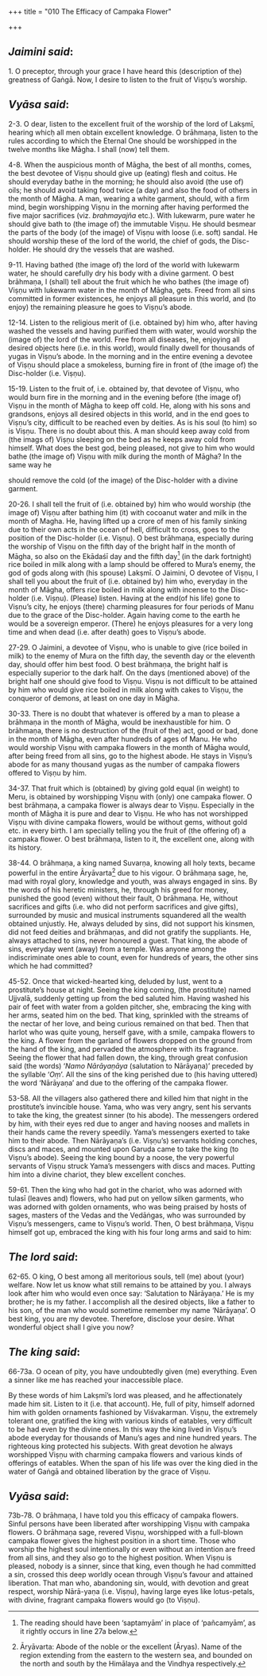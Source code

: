 +++
title = "010 The Efficacy of Campaka Flower"

+++
 

## *Jaimini said*:

1\. O preceptor, through your grace I have heard this (description of the) greatness of Gaṅgā. Now, I desire to listen to the fruit of Viṣṇu’s worship.

## *Vyāsa said*:

2-3. O dear, listen to the excellent fruit of the worship of the lord of Lakṣmī, hearing whicḥ all men obtain excellent knowledge. O brāhmaṇa, listen to the rules according to which the Eternal One should be worshipped in the twelve months like Māgha. I shall (now) tell them.

4-8. When the auspicious month of Māgha, the best of all months, comes, the best devotee of Viṣṇu should give up (eating) flesh and coitus. He should everyday bathe in the morning; he should also avoid (the use of) oils; he should avoid taking food twice (a day) and also the food of others in the month of Māgha. A man, wearing a white garment, should, with a firm mind, begin worshipping Viṣṇu in the morning after having performed the five major sacrifices (viz. *brahmayajña* etc.). With lukewarm, pure water he should give bath to (the image of) the immutable Viṣṇu. He should besmear the parts of the body (of the image) of Viṣṇu with loose (i.e. soft) sandal. He should worship these of the lord of the world, the chief of gods, the Disc-holder. He should dry the vessels that are washed.

9-11. Having bathed (the image of) the lord of the world with lukewarm water, he should carefully dry his body with a divine garment. O best brāhmaṇa, I (shall) tell about the fruit which he who bathes (the image of) Viṣṇu with lukewarm water in the month of Māgha, gets. Freed from all sins committed in former existences, he enjoys all pleasure in this world, and (to enjoy) the remaining pleasure he goes to Viṣṇu’s abode.

12-14. Listen to the religious merit of (i.e. obtained by) him who, after having washed the vessels and having purified them with water, would worship the (image of) the lord of the world. Free from all diseases, he, enjoying all desired objects here (i.e. in this world), would finally dwell for thousands of yugas in Viṣṇu’s abode. In the morning and in the entire evening a devotee of Viṣṇu should place a smokeless, burning fire in front of (the image of) the Disc-holder (i.e. Viṣṇu).

15-19. Listen to the fruit of, i.e. obtained by, that devotee of Viṣṇu, who would burn fire in the morning and in the evening before (the image of) Viṣṇu in the month of Māgha to keep off cold. He, along with his sons and grandsons, enjoys all desired objects in this world, and in the end goes to Viṣṇu’s city, difficult to be reached even by deities. As is his soul (to him) so is Viṣṇu. There is no doubt about this. A man should keep away cold from (the imags of) Viṣṇu sleeping on the bed as he keeps away cold from himself. What does the best god, being pleased, not give to him who would bathe (the image of) Viṣṇu with milk during the month of Māgha? In the same way he

should remove the cold (of the image) of the Disc-holder with a divine garment.

20-26. I shall tell the fruit of (i.e. obtained by) him who would worship (the image of) Viṣṇu after bathing him (it) with cocoanut water and milk in the month of Magha. He, having lifted up a crore of men of his family sinking due to their own acts in the ocean of hell, difficult to cross, goes to the position of the Disc-holder (i.e. Viṣṇu). O best brāhmaṇa, especially during the worship of Viṣṇu on the fifth day of the bright half in the month of Māgha, so also on the Ekādaśī day and the fifth day[^1] (in the dark fortnight) rice boiled in milk along with a lamp should be offered to Mura’s enemy, the god of gods along with (his spouse) Lakṣmī. O Jaimini, O devotee of Viṣṇu, I shall tell you about the fruit of (i.e. obtained by) him who, everyday in the month of Māgha, offers rice boiled in milk along with incense to the Disc-holder (i.e. Viṣṇu). (Please) listen. Having at the end(of his life) gone to Viṣṇu’s city, he enjoys (there) charming pleasures for four periods of Manu due to the grace of the Disc-holder. Again having come to the earth he would be a sovereign emperor. (There) he enjoys pleasures for a very long time and when dead (i.e. after death) goes to Viṣṇu’s abode.

[^1]:  The reading should have been ‘saptamyām’ in place of ‘pañcamyām’, as it rightly occurs in line 27a below.

27-29. O Jaimini, a devotee of Viṣṇu, who is unable to give (rice boiled in milk) to the enemy of Mura on the fifth day, the seventh day or the eleventh day, should offer him best food. O best brāhmaṇa, the bright half is especially superior to the dark half. On the days (mentioned above) of the bright half one should give food to Viṣṇu. Viṣṇu is not difficult to be attained by him who would give rice boiled in milk along with cakes to Viṣṇu, the conqueror of demons, at least on one day in Māgha.

30-33. There is no doubt that whatever is offered by a man to please a brāhmaṇa in the month of Māgha, would be inexhaustible for him. O brāhmaṇa, there is no destruction of the (fruit of the) act, good or bad, done in the month of Māgha, even after hundreds of ages of Manu. He who would worship Viṣṇu with campaka flowers in the month of Māgha would, after being freed from all sins, go to the highest abode. He stays in Viṣṇu’s abode for as many thousand yugas as the number of campaka flowers offered to Viṣṇu by him.

34-37. That fruit which is (obtained) by giving gold equal (in weight) to Meru, is obtained by worshipping Viṣṇu with (only) one campaka flower. O best brāhmaṇa, a campaka flower is always dear to Viṣṇu. Especially in the month of Māgha it is pure and dear to Viṣṇu. He who has not worshipped Viṣṇu with divine campaka flowers, would be without gems, without gold etc. in every birth. I am specially telling you the fruit of (the offering of) a campaka flower. O best brāhmaṇa, listen to it, the excellent one, along with its history.

38-44. O brāhmaṇa, a king named Suvarṇa, knowing all holy texts, became powerful in the entire Āryāvarta[^2] due to his vigour. O brāhmaṇa sage, he, mad with royal glory, knowledge and youth, was always engaged in sins. By the words of his heretic ministers, he, through his greed for money, punished the good (even) without their fault, O brāhmaṇa. He, without sacrifices and gifts (i.e. who did not perform sacrifices and give gifts), surrounded by music and musical instruments squandered all the wealth obtained unjustly. He, always deluded by sins, did not support his kinsmen, did not feed deities and brāhmaṇas, and did not gratify the suppliants. He, always attached to sins, never honoured a guest. That king, the abode of sins, everyday went (away) from a temple. Was anyone among the indiscriminate ones able to count, even for hundreds of years, the other sins which he had committed?

[^2]:  Āryāvarta: Abode of the noble or the excellent (Āryas). Name of the region extending from the eastern to the western sea, and bounded on the north and south by the Himālaya and the Vindhya respectively.

45-52. Once that wicked-hearted king, deluded by lust, went to a prostitute’s house at night. Seeing the king coming, (the prostitute) named Ujjvalā, suddenly getting up from the bed saluted him. Having washed his pair of feet with water from a golden pitcher, she, embracing the king with her arms, seated him on the bed. That king, sprinkled with the streams of the nectar of her love, and being curious remained on that bed. Then that harlot who was quite young, herself gave, with a smile, campaka flowers to the king. A flower from the garland of flowers dropped on the ground from the hand of the king, and pervaded the atmosphere with its fragrance. Seeing the flower that had fallen down, the king, through great confusion said (the words) ‘*Namo Nārāyaṇāya* (salutation to Nārāyaṇa)’ preceded by the syllable ‘*Oṃ*’. All the sins of the king perished due to (his having uttered) the word ‘Nārāyaṇa’ and due to the offering of the campaka flower.

53-58. All the villagers also gathered there and killed him that night in the prostitute’s invincible house. Yama, who was very angry, sent his servants to take the king, the greatest sinner (to his abode). The messengers ordered by him, with their eyes red due to anger and having nooses and mallets in their hands came the revery speedily. Yama’s messengers exerted to take him to their abode. Then Nārāyaṇa’s (i.e. Viṣṇu’s) servants holding conches, discs and maces, and mounted upon Garuḍa came to take the king (to Viṣṇu’s abode). Seeing the king bound by a noose, the very powerful servants of Viṣṇu struck Yama’s messengers with discs and maces. Putting him into a divine chariot, they blew excellent conches.

59-61. Then the king who had got in the chariot, who was adorned with tulasī (leaves and) flowers, who had put on yellow silken garments, who was adorned with golden ornaments, who was being praised by hosts of sages, masters of the Vedas and the Vedāṅgas, who was surrounded by Viṣṇu’s messengers, came to Viṣṇu’s world. Then, O best brāhmaṇa, Viṣṇu himself got up, embraced the king with his four long arms and said to him:

## *The lord said*:

62-65. O king, O best among all meritorious souls, tell (me) about (your) welfare. Now let us know what still remains to be attained by you. I always look after him who would even once say: ‘Salutation to Nārāyaṇa.’ He is my brother; he is my father. I accomplish all the desired objects, like a father to his son, of the man who would sometime remember my name ‘Nārāyaṇa’. O best king, you are my devotee. Therefore, disclose your desire. What wonderful object shall I give you now?

## *The king said*:

66-73a. O ocean of pity, you have undoubtedly given (me) everything. Even a sinner like me has reached your inaccessible place.

By these words of him Lakṣmī’s lord was pleased, and he affectionately made him sit. Listen to it (i.e. that account). He, full of pity, himself adorned him with golden ornaments fashioned by Viśvakarman. Viṣṇu, the extremely tolerant one, gratified the king with various kinds of eatables, very difficult to be had even by the divine ones. In this way the king lived in Viṣṇu’s abode everyday for thousands of Manu’s ages and nine hundred years. The righteous king protected his subjects. With great devotion he always worshipped Viṣṇu with charming campaka flowers and various kinds of offerings of eatables. When the span of his life was over the king died in the water of Gaṅgā and obtained liberation by the grace of Viṣṇu.

## *Vyāsa said*:

73b-78. O brāhmaṇa, I have told you this efficacy of campaka flowers. Sinful persons have been liberated after worshipping Viṣṇu with campaka flowers. O brāhmaṇa sage, revered Viṣṇu, worshipped with a full-blown campaka flower gives the highest position in a short time. Those who worship the highest soul intentionally or even without an intention are freed from all sins, and they also go to the highest position. When Viṣṇu is pleased, nobody is a sinner, since that king, even though he had committed a sin, crossed this deep worldly ocean through Viṣṇu’s favour and attained liberation. That man who, abandoning sin, would, with devotion and great respect, worship Nārā-yaṇa (i.e. Viṣṇu), having large eyes like lotus-petals, with divine, fragrant campaka flowers would go (to Viṣṇu).




